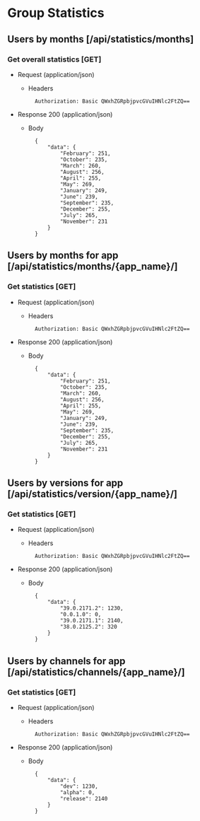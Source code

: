 # Group Statistics

## Users by months [/api/statistics/months]

### Get overall statistics [GET]

+ Request (application/json)

    + Headers

            Authorization: Basic QWxhZGRpbjpvcGVuIHNlc2FtZQ==

+ Response 200 (application/json)
    + Body

            {
                "data": {
                    "February": 251, 
                    "October": 235, 
                    "March": 260, 
                    "August": 256, 
                    "April": 255, 
                    "May": 269, 
                    "January": 249, 
                    "June": 239, 
                    "September": 235, 
                    "December": 255, 
                    "July": 265, 
                    "November": 231
                }
            }

## Users by months for app [/api/statistics/months/{app_name}/]

### Get statistics [GET]

+ Request (application/json)

    + Headers

            Authorization: Basic QWxhZGRpbjpvcGVuIHNlc2FtZQ==

+ Response 200 (application/json)
    + Body

            {
                "data": {
                    "February": 251, 
                    "October": 235, 
                    "March": 260, 
                    "August": 256, 
                    "April": 255, 
                    "May": 269, 
                    "January": 249, 
                    "June": 239, 
                    "September": 235, 
                    "December": 255, 
                    "July": 265, 
                    "November": 231
                }
            }

## Users by versions for app [/api/statistics/version/{app_name}/]

### Get statistics [GET]

+ Request (application/json)

    + Headers

            Authorization: Basic QWxhZGRpbjpvcGVuIHNlc2FtZQ==

+ Response 200 (application/json)
    + Body

            {
                "data": {
                    "39.0.2171.2": 1230, 
                    "0.0.1.0": 0, 
                    "39.0.2171.1": 2140, 
                    "38.0.2125.2": 320
                }
            }

## Users by channels for app [/api/statistics/channels/{app_name}/]

### Get statistics [GET]

+ Request (application/json)

    + Headers

            Authorization: Basic QWxhZGRpbjpvcGVuIHNlc2FtZQ==

+ Response 200 (application/json)
    + Body

            {
                "data": {
                    "dev": 1230, 
                    "alpha": 0, 
                    "release": 2140
                }
            }
